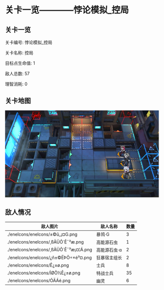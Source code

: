# 关卡一览————悖论模拟_控局


## 关卡一览

关卡编号: 悖论模拟_控局

关卡名称: 控局

目标点生命值: 1

敌人总数: 57

理智消耗: 0


## 关卡地图
![悖论模拟_控局](./oprMap/悖论模拟_控局.png)

## 敌人情况

| 敌人图片 | 敌人名称 | 数量  |
|---------|-----|-----|
| ./eneIcons/eneIcons/±©û_¡¤G.png| 暴鸰·G  |   3  |
| ./eneIcons/eneIcons/¸ßÄÜÔ´Ê¯³æ.png| 高能源石虫  |   1  |
| ./eneIcons/eneIcons/¸ßÄÜÔ´Ê¯³æ¡¤¦Á.png| 高能源石虫·α  |   2  |
| ./eneIcons/eneIcons/¿ñ±©ËÞÖ÷×é³¤.png| 狂暴宿主组长  |   2  |
| ./eneIcons/eneIcons/Ê¿±ø.png| 士兵  |   8  |
| ./eneIcons/eneIcons/ÌØÕ½Ê¿±ø.png| 特战士兵  |   35  |
| ./eneIcons/eneIcons/ÓÄÁé.png| 幽灵  |   6  |
